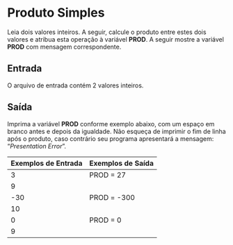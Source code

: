 # Produto Simples

Leia dois valores inteiros. A seguir, calcule o produto entre estes dois valores e atribua esta operação à variável **PROD**. A seguir mostre a variável **PROD** com mensagem correspondente.   

## Entrada

O arquivo de entrada contém 2 valores inteiros.

## Saída

Imprima a variável **PROD** conforme exemplo abaixo, com um espaço em branco antes e depois da igualdade. Não esqueça de imprimir o fim de linha após o produto, caso contrário seu programa apresentará a mensagem: “*Presentation Error*”.

| Exemplos de Entrada | Exemplos de Saída |
| ------------------- | ----------------- |
| 3                   | PROD = 27         |
| 9                   |                   |
| -30                 | PROD = -300       |
| 10                  |                   |
| 0                   | PROD = 0          |
| 9                   |                   |